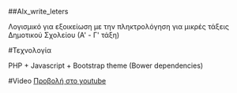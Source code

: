 ##Alx_write_leters

Λογισμικό για εξοικείωση με την πληκτρολόγηση για μικρές τάξεις Δημοτικού Σχολείου (Α' - Γ' τάξη)

#Τεχνολογία

PHP + Javascript + Bootstrap theme (Bower dependencies)

#Video
[Προβολή στο youtube](https://github.com/ale3andro/alx_write_letters)
